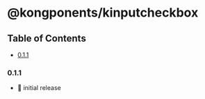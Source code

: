 # @kongponents/kinputcheckbox

## Table of Contents

- [0.1.1](#011)

### 0.1.1
 - :rocket: initial release
